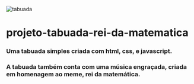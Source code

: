 ![tabuada](https://user-images.githubusercontent.com/115372125/224505628-9f34e907-fecf-4724-8c93-27b94e72f647.png)
# projeto-tabuada-rei-da-matematica
### Uma tabuada simples criada com html, css, e javascript.
### A tabuada também conta com uma música engraçada, criada em homenagem ao meme, rei da matemática.
